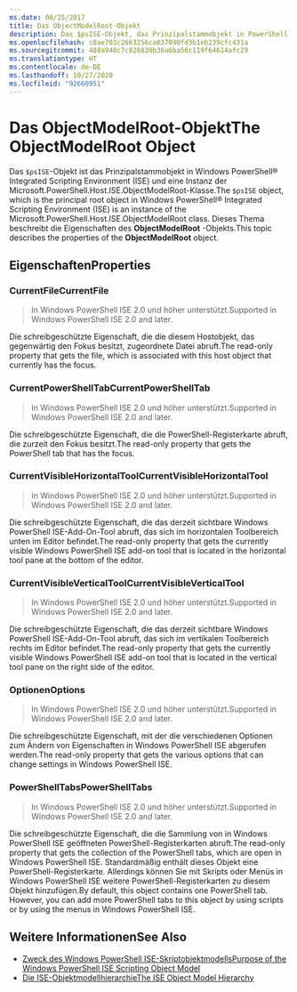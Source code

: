 ```yaml
---
ms.date: 08/25/2017
title: Das ObjectModelRoot-Objekt
description: Das $psISE-Objekt, das Prinzipalstammobjekt in PowerShell ISE, ist eine Instanz der Microsoft.PowerShell.Host.ISE.ObjectModelRoot-Klasse. Dieses Thema beschreibt die Eigenschaften des ObjectModelRoot-Objekts.
ms.openlocfilehash: c8ae703c2663256ca037090fd3b1eb239cfc431a
ms.sourcegitcommit: 488a940c7c828820b36a6ba56c119f64614afc29
ms.translationtype: HT
ms.contentlocale: de-DE
ms.lasthandoff: 10/27/2020
ms.locfileid: "92660951"
---
```

# <a name="the-objectmodelroot-object"></a><span data-ttu-id="48fe4-104">Das ObjectModelRoot-Objekt</span><span class="sxs-lookup"><span data-stu-id="48fe4-104">The ObjectModelRoot Object</span></span>

<span data-ttu-id="48fe4-105">Das `$psISE`-Objekt ist das Prinzipalstammobjekt in Windows PowerShell&reg; Integrated Scripting Environment (ISE) und eine Instanz der Microsoft.PowerShell.Host.ISE.ObjectModelRoot-Klasse.</span><span class="sxs-lookup"><span data-stu-id="48fe4-105">The `$psISE` object, which is the principal root object in Windows PowerShell&reg; Integrated Scripting Environment (ISE) is an instance of the Microsoft.PowerShell.Host.ISE.ObjectModelRoot class.</span></span> <span data-ttu-id="48fe4-106">Dieses Thema beschreibt die Eigenschaften des **ObjectModelRoot** -Objekts.</span><span class="sxs-lookup"><span data-stu-id="48fe4-106">This topic describes the properties of the **ObjectModelRoot** object.</span></span>

## <a name="properties"></a><span data-ttu-id="48fe4-107">Eigenschaften</span><span class="sxs-lookup"><span data-stu-id="48fe4-107">Properties</span></span>

### <a name="currentfile"></a><span data-ttu-id="48fe4-108">CurrentFile</span><span class="sxs-lookup"><span data-stu-id="48fe4-108">CurrentFile</span></span>

> <span data-ttu-id="48fe4-109">In Windows PowerShell ISE 2.0 und höher unterstützt.</span><span class="sxs-lookup"><span data-stu-id="48fe4-109">Supported in Windows PowerShell ISE 2.0 and later.</span></span>

<span data-ttu-id="48fe4-110">Die schreibgeschützte Eigenschaft, die die diesem Hostobjekt, das gegenwärtig den Fokus besitzt, zugeordnete Datei abruft.</span><span class="sxs-lookup"><span data-stu-id="48fe4-110">The read-only property that gets the file, which is associated with this host object that currently has the focus.</span></span>

### <a name="currentpowershelltab"></a><span data-ttu-id="48fe4-111">CurrentPowerShellTab</span><span class="sxs-lookup"><span data-stu-id="48fe4-111">CurrentPowerShellTab</span></span>

> <span data-ttu-id="48fe4-112">In Windows PowerShell ISE 2.0 und höher unterstützt.</span><span class="sxs-lookup"><span data-stu-id="48fe4-112">Supported in Windows PowerShell ISE 2.0 and later.</span></span>

<span data-ttu-id="48fe4-113">Die schreibgeschützte Eigenschaft, die die PowerShell-Registerkarte abruft, die zurzeit den Fokus besitzt.</span><span class="sxs-lookup"><span data-stu-id="48fe4-113">The read-only property that gets the PowerShell tab that has the focus.</span></span>

### <a name="currentvisiblehorizontaltool"></a><span data-ttu-id="48fe4-114">CurrentVisibleHorizontalTool</span><span class="sxs-lookup"><span data-stu-id="48fe4-114">CurrentVisibleHorizontalTool</span></span>

> <span data-ttu-id="48fe4-115">In Windows PowerShell ISE 2.0 und höher unterstützt.</span><span class="sxs-lookup"><span data-stu-id="48fe4-115">Supported in Windows PowerShell ISE 2.0 and later.</span></span>

<span data-ttu-id="48fe4-116">Die schreibgeschützte Eigenschaft, die das derzeit sichtbare Windows PowerShell ISE-Add-On-Tool abruft, das sich im horizontalen Toolbereich unten im Editor befindet.</span><span class="sxs-lookup"><span data-stu-id="48fe4-116">The read-only property that gets the currently visible Windows PowerShell ISE add-on tool that is located in the horizontal tool pane at the bottom of the editor.</span></span>

### <a name="currentvisibleverticaltool"></a><span data-ttu-id="48fe4-117">CurrentVisibleVerticalTool</span><span class="sxs-lookup"><span data-stu-id="48fe4-117">CurrentVisibleVerticalTool</span></span>

> <span data-ttu-id="48fe4-118">In Windows PowerShell ISE 2.0 und höher unterstützt.</span><span class="sxs-lookup"><span data-stu-id="48fe4-118">Supported in Windows PowerShell ISE 2.0 and later.</span></span>

<span data-ttu-id="48fe4-119">Die schreibgeschützte Eigenschaft, die das derzeit sichtbare Windows PowerShell ISE-Add-On-Tool abruft, das sich im vertikalen Toolbereich rechts im Editor befindet.</span><span class="sxs-lookup"><span data-stu-id="48fe4-119">The read-only property that gets the currently visible Windows PowerShell ISE add-on tool that is located in the vertical tool pane on the right side of the editor.</span></span>

### <a name="options"></a><span data-ttu-id="48fe4-120">Optionen</span><span class="sxs-lookup"><span data-stu-id="48fe4-120">Options</span></span>

> <span data-ttu-id="48fe4-121">In Windows PowerShell ISE 2.0 und höher unterstützt.</span><span class="sxs-lookup"><span data-stu-id="48fe4-121">Supported in Windows PowerShell ISE 2.0 and later.</span></span>

<span data-ttu-id="48fe4-122">Die schreibgeschützte Eigenschaft, mit der die verschiedenen Optionen zum Ändern von Eigenschaften in Windows PowerShell ISE abgerufen werden.</span><span class="sxs-lookup"><span data-stu-id="48fe4-122">The read-only property that gets the various options that can change settings in Windows PowerShell ISE.</span></span>

### <a name="powershelltabs"></a><span data-ttu-id="48fe4-123">PowerShellTabs</span><span class="sxs-lookup"><span data-stu-id="48fe4-123">PowerShellTabs</span></span>

> <span data-ttu-id="48fe4-124">In Windows PowerShell ISE 2.0 und höher unterstützt.</span><span class="sxs-lookup"><span data-stu-id="48fe4-124">Supported in Windows PowerShell ISE 2.0 and later.</span></span>

<span data-ttu-id="48fe4-125">Die schreibgeschützte Eigenschaft, die die Sammlung von in Windows PowerShell ISE geöffneten PowerShell-Registerkarten abruft.</span><span class="sxs-lookup"><span data-stu-id="48fe4-125">The read-only property that gets the collection of the PowerShell tabs, which are open in Windows PowerShell ISE.</span></span> <span data-ttu-id="48fe4-126">Standardmäßig enthält dieses Objekt eine PowerShell-Registerkarte. Allerdings können Sie mit Skripts oder Menüs in Windows PowerShell ISE weitere PowerShell-Registerkarten zu diesem Objekt hinzufügen.</span><span class="sxs-lookup"><span data-stu-id="48fe4-126">By default, this object contains one PowerShell tab. However, you can add more PowerShell tabs to this object by using scripts or by using the menus in Windows PowerShell ISE.</span></span>

## <a name="see-also"></a><span data-ttu-id="48fe4-127">Weitere Informationen</span><span class="sxs-lookup"><span data-stu-id="48fe4-127">See Also</span></span>

- [<span data-ttu-id="48fe4-128">Zweck des Windows PowerShell ISE-Skriptobjektmodells</span><span class="sxs-lookup"><span data-stu-id="48fe4-128">Purpose of the Windows PowerShell ISE Scripting Object Model</span></span>](Purpose-of-the-Windows-PowerShell-ISE-Scripting-Object-Model.md)
- [<span data-ttu-id="48fe4-129">Die ISE-Objektmodellhierarchie</span><span class="sxs-lookup"><span data-stu-id="48fe4-129">The ISE Object Model Hierarchy</span></span>](The-ISE-Object-Model-Hierarchy.md)
